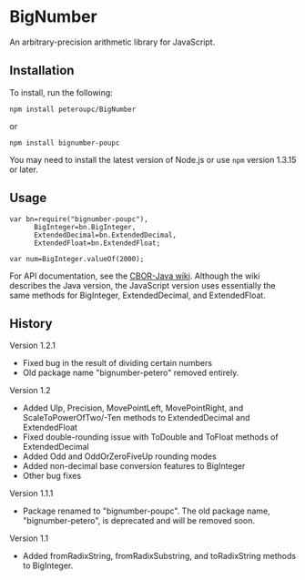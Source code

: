 BigNumber
=========

An arbitrary-precision arithmetic library for JavaScript.

Installation
--------------

To install, run the following:

    npm install peteroupc/BigNumber
    
or

    npm install bignumber-poupc
    
You may need to install the latest version of Node.js or use `npm` version 1.3.15 or later.
    
Usage
--------------

    var bn=require("bignumber-poupc"),
          BigInteger=bn.BigInteger,
          ExtendedDecimal=bn.ExtendedDecimal,
          ExtendedFloat=bn.ExtendedFloat;
          
    var num=BigInteger.valueOf(2000);
    
For API documentation, see the [CBOR-Java wiki](https://github.com/peteroupc/CBOR-Java/wiki).
Although the wiki describes the Java version, the JavaScript version uses essentially
the same methods for BigInteger, ExtendedDecimal, and ExtendedFloat.

History
------------

Version 1.2.1

- Fixed bug in the result of dividing certain numbers
- Old package name "bignumber-petero" removed entirely.

Version 1.2

- Added Ulp, Precision, MovePointLeft, MovePointRight, and ScaleToPowerOfTwo/-Ten methods to
  ExtendedDecimal and ExtendedFloat
- Fixed double-rounding issue with ToDouble and ToFloat methods
  of ExtendedDecimal
- Added Odd and OddOrZeroFiveUp rounding modes
- Added non-decimal base conversion features to BigInteger
- Other bug fixes

Version 1.1.1

- Package renamed to "bignumber-poupc".  The old package name, "bignumber-petero", is deprecated
and will be removed soon.

Version 1.1

- Added fromRadixString, fromRadixSubstring, and toRadixString methods to BigInteger.
